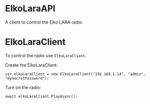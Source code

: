 # ElkoLaraAPI
A client to control the Elko LARA radio. 

# ElkoLaraClient
To control the radio use `ElkoLaraClient`.

Create the ElkoLaraClient:
```
var elkoLaraClient = new ElkoLaraClient("192.168.1.14", "admin", "mySecretPassword");
```

Turn on the radio:
```
await elkoLaraClient.PlayAsync();
```
